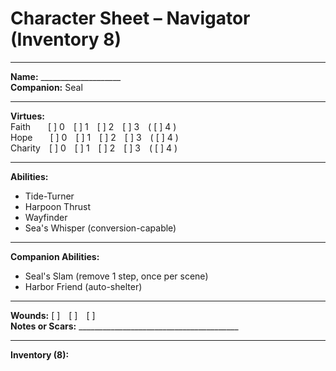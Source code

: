 # Character Sheet – Navigator (Inventory 8)

---

**Name:** ____________________  
**Companion:** Seal

---

**Virtues:**  
Faith  [ ] 0 [ ] 1 [ ] 2 [ ] 3 ( [ ] 4 )  
Hope  [ ] 0 [ ] 1 [ ] 2 [ ] 3 ( [ ] 4 )  
Charity [ ] 0 [ ] 1 [ ] 2 [ ] 3 ( [ ] 4 )

---

**Abilities:**  
- Tide-Turner  
- Harpoon Thrust  
- Wayfinder  
- Sea's Whisper (conversion-capable)

---

**Companion Abilities:**  
- Seal's Slam (remove 1 step, once per scene)  
- Harbor Friend (auto-shelter)

---

**Wounds:** [ ] [ ] [ ]  
**Notes or Scars:** ________________________________________

---

**Inventory (8):**
